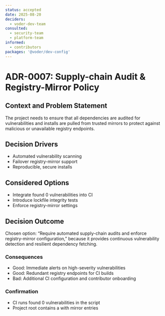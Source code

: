 ```yaml
---
status: accepted
date: 2025-08-20
deciders:
  - voder-dev-team
consulted:
  - security-team
  - platform-team
informed:
  - contributors
packages: '@voder/dev-config'
---
```


# ADR-0007: Supply-chain Audit & Registry-Mirror Policy

## Context and Problem Statement

The project needs to ensure that all dependencies are audited for vulnerabilities and installs are pulled from trusted mirrors to protect against malicious or unavailable registry endpoints.

## Decision Drivers

- Automated vulnerability scanning  
- Failover registry-mirror support  
- Reproducible, secure installs  

## Considered Options

- Integrate found 0 vulnerabilities into CI  
- Introduce lockfile integrity tests  
- Enforce  registry-mirror settings  

## Decision Outcome

Chosen option: “Require automated supply-chain audits and enforce registry-mirror configuration,” because it provides continuous vulnerability detection and resilient dependency fetching.

### Consequences

- Good: Immediate alerts on high-severity vulnerabilities  
- Good: Redundant registry endpoints for CI builds  
- Bad: Additional CI configuration and contributor onboarding  

### Confirmation

- CI runs found 0 vulnerabilities in the  script  
- Project root contains a  with mirror entries  
